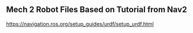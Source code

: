 ## Mech 2 Robot Files Based on Tutorial from Nav2
https://navigation.ros.org/setup_guides/urdf/setup_urdf.html
